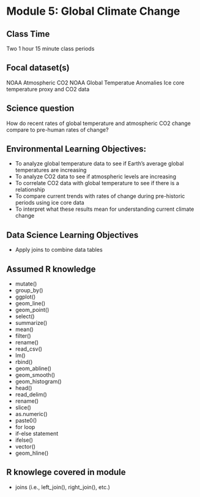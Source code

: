 # Module 5: Global Climate Change

## Class Time

Two 1 hour 15 minute class periods

## Focal dataset(s)

NOAA Atmospheric CO2
NOAA Global Temperatue Anomalies
Ice core temperature proxy and CO2 data

## Science question

How do recent rates of global temperature and atmospheric CO2 change compare to 
pre-human rates of change?

## Environmental Learning Objectives:

* To analyze global temperature data to see if Earth’s average global 
  temperatures are increasing
* To analyze CO2 data to see if atmospheric levels are increasing
* To correlate CO2 data with global temperature to see if there is a 
  relationship
* To compare current trends with rates of change during pre-historic periods 
  using ice core data 
* To interpret what these results mean for understanding current climate change 

## Data Science Learning Objectives

* Apply joins to combine data tables

## Assumed R knowledge
* mutate()
* group_by()
* ggplot()
* geom_line()
* geom_point()
* select()
* summarize()
* mean()
* filter()
* rename()
* read_csv()
* lm()
* rbind()
* geom_abline()
* geom_smooth()
* geom_histogram()
* head()
* read_delim()
* rename()
* slice()
* as.numeric()
* paste0()
* for loop
* if-else statement
* ifelse()
* vector()
* geom_hline()

## R knowlege covered in module

* joins (i.e., left_join(), right_join(), etc.)
